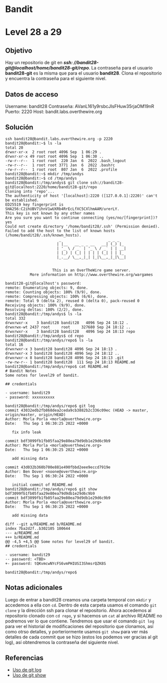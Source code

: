 # Bandit
# Level 28 a 29
## Objetivo
Hay un repositorio de git en ***ssh: //bandit28-git@localhost/home/bandit28-git/repo***. La contraseña para el usuario **bandit28-git** es la misma que para el usuario **bandit28**.
Clona el repositorio y encuentra la contraseña para el siguiente nivel.

## Datos de acceso
Username: bandit28
Contraseña: AVanL161y9rsbcJIsFHuw35rjaOM19nR
Puerto: 2220
Host:  bandit.labs.overthewire.org

## Solución
 ```shell
ssh bandit28@bandit.labs.overthewire.org -p 2220
bandit28@bandit:~$ ls -la
total 20
drwxr-xr-x  2 root root 4096 Sep  1 06:29 .
drwxr-xr-x 49 root root 4096 Sep  1 06:30 ..
-rw-r--r--  1 root root  220 Jan  6  2022 .bash_logout
-rw-r--r--  1 root root 3771 Jan  6  2022 .bashrc
-rw-r--r--  1 root root  807 Jan  6  2022 .profile
bandit28@bandit:~$ mkdir /tmp/andys
bandit28@bandit:~$ cd /tmp/andys
bandit28@bandit:/tmp/andys$ git clone ssh://bandit28-git@localhost:2220/home/bandit28-git/repo
Cloning into 'repo'...
The authenticity of host '[localhost]:2220 ([127.0.0.1]:2220)' can't be established.
ED25519 key fingerprint is SHA256:C2ihUBV7ihnV1wUXRb4RrEcLfXC5CXlhmAAM/urerLY.
This key is not known by any other names
Are you sure you want to continue connecting (yes/no/[fingerprint])? yes
Could not create directory '/home/bandit28/.ssh' (Permission denied).
Failed to add the host to the list of known hosts (/home/bandit28/.ssh/known_hosts).
                         _                     _ _ _
                        | |__   __ _ _ __   __| (_) |_
                        | '_ \ / _` | '_ \ / _` | | __|
                        | |_) | (_| | | | | (_| | | |_
                        |_.__/ \__,_|_| |_|\__,_|_|\__|


                      This is an OverTheWire game server.
            More information on http://www.overthewire.org/wargames

bandit28-git@localhost's password:
remote: Enumerating objects: 9, done.
remote: Counting objects: 100% (9/9), done.
remote: Compressing objects: 100% (6/6), done.
remote: Total 9 (delta 2), reused 0 (delta 0), pack-reused 0
Receiving objects: 100% (9/9), done.
Resolving deltas: 100% (2/2), done.
bandit28@bandit:/tmp/andys$ ls -la
total 332
drwxrwxr-x    3 bandit28 bandit28   4096 Sep 24 18:12 .
drwxrwx-wt 2437 root     root     327680 Sep 24 18:12 ..
drwxrwxr-x    3 bandit28 bandit28   4096 Sep 24 18:13 repo
bandit28@bandit:/tmp/andys$ cd repo
bandit28@bandit:/tmp/andys/repo$ ls -la
total 16
drwxrwxr-x 3 bandit28 bandit28 4096 Sep 24 18:13 .
drwxrwxr-x 3 bandit28 bandit28 4096 Sep 24 18:12 ..
drwxrwxr-x 8 bandit28 bandit28 4096 Sep 24 18:13 .git
-rw-rw-r-- 1 bandit28 bandit28  111 Sep 24 18:13 README.md
bandit28@bandit:/tmp/andys/repo$ cat README.md
# Bandit Notes
Some notes for level29 of bandit.

## credentials

- username: bandit29
- password: xxxxxxxxxx

bandit28@bandit:/tmp/andys/repo$ git log
commit 43032edb2fb868dea2ceda9cb3882b2c336c09ec (HEAD -> master, origin/master, origin/HEAD)
Author: Morla Porla <morla@overthewire.org>
Date:   Thu Sep 1 06:30:25 2022 +0000

    fix info leak

commit bdf3099fb1fb05faa29e80ea79d9db1e29d6c9b9
Author: Morla Porla <morla@overthewire.org>
Date:   Thu Sep 1 06:30:25 2022 +0000

    add missing data

commit 43d032b360b700e881e490fbbd2eee9eccd7919e
Author: Ben Dover <noone@overthewire.org>
Date:   Thu Sep 1 06:30:24 2022 +0000

    initial commit of README.md
bandit28@bandit:/tmp/andys/repo$ git show bdf3099fb1fb05faa29e80ea79d9db1e29d6c9b9
commit bdf3099fb1fb05faa29e80ea79d9db1e29d6c9b9
Author: Morla Porla <morla@overthewire.org>
Date:   Thu Sep 1 06:30:25 2022 +0000

    add missing data

diff --git a/README.md b/README.md
index 7ba2d2f..b302105 100644
--- a/README.md
+++ b/README.md
@@ -4,5 +4,5 @@ Some notes for level29 of bandit.
 ## credentials

 - username: bandit29
-- password: <TBD>
+- password: tQKvmcwNYcFS6vmPHIUSI3ShmsrQZK8S

bandit28@bandit:/tmp/andys/repo$

```
 
## Notas adicionales
Luego de entrar a bandit28 creamos una carpeta temporal con `mkdir` y accedemos a ella con `cd`. Dentro de esta carpeta usamos el comando `git clone` y la dirección ssh para clonar el repositorio. Ahora accedemos al repositorio clonado con `cd repo`, y si hacemos un `cat` al archivo README no podremos ver lo que contiene. Tendremos que usar el comando `git log` para ver el historial de modificaciones del repositorio que clonamos, así como otrso detalles, y porteriormente usamos `git show` para ver más detalles de cada commit que se hizo (estos los podemos ver gracias al git log), así obtendremos la contraseña del siguiente nivel.
 
## Referencias
- [Uso de git log](https://www.atlassian.com/es/git/tutorials/inspecting-a-repository)
- [Uso de git show](https://www.atlassian.com/git/tutorials/git-show)